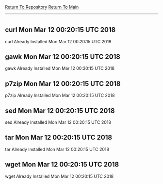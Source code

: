 [Return To Repository](https://github.com/deathbybandaid/piholeparser/)
[Return To Main](https://github.com/deathbybandaid/piholeparser/blob/master/RecentRunLogs/Mainlog.md)
____________________________________
# 
## curl Mon Mar 12 00:20:15 UTC 2018
curl Already Installed Mon Mar 12 00:20:15 UTC 2018
## gawk Mon Mar 12 00:20:15 UTC 2018
gawk Already Installed Mon Mar 12 00:20:15 UTC 2018
## p7zip Mon Mar 12 00:20:15 UTC 2018
p7zip Already Installed Mon Mar 12 00:20:15 UTC 2018
## sed Mon Mar 12 00:20:15 UTC 2018
sed Already Installed Mon Mar 12 00:20:15 UTC 2018
## tar Mon Mar 12 00:20:15 UTC 2018
tar Already Installed Mon Mar 12 00:20:15 UTC 2018
## wget Mon Mar 12 00:20:15 UTC 2018
wget Already Installed Mon Mar 12 00:20:15 UTC 2018
